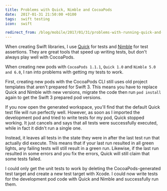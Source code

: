 ```yaml
---
title: Problems with Quick, Nimble and CocoaPods
date:  2017-01-31 21:50:00 +0100
tags:  swift testing
icon:  swift

redirect_from: /blog/mobile/2017/01/31/problems-with-running-quick-and-nimble-on-code-in-development-cocoapod
---
```


When creating Swift libraries, I use [Quick](https://github.com/Quick/Quick) for tests and [Nimble](https://github.com/Quick/Nimble) for test assertions. They are great tools that speed up writing tests, but don't always play well with CocoaPods.

When creating new pods with `CocoaPods 1.1.1`, `Quick 1.0` and `Nimble 5.0 and 6.0`, I ran into problems with getting my tests to work.

First, creating new pods with the CocoaPods CLI still uses old project templates that aren't prepared for Swift 3. This means you have to replace Quick and Nimble with new versions, migrate the code then run `pod install` again to get the Swift 3 prepared pod versions.

If you now open the generated workspace, you'll find that the default Quick test file will run perfectly well. However, as soon as I imported the development pod and tried to write tests for my pod, Quick stopped working. It just cancels and says that all tests were successfully executed, while in fact it didn't run a single one.

Instead, it leaves all tests in the state they were in after the last test run that actually did execute. This means that if your last run resulted in all green lights, any failing tests will still result in a green run. Likewise, if the last run resulted in some errors and you fix the errors, Quick will still claim that some tests failed.

I could only get the unit tests to work by deleting the CocoaPods-generated test target and create a new test target with Xcode. I could now write tests for the development pod code with Quick and Nimble and successfully run them.
